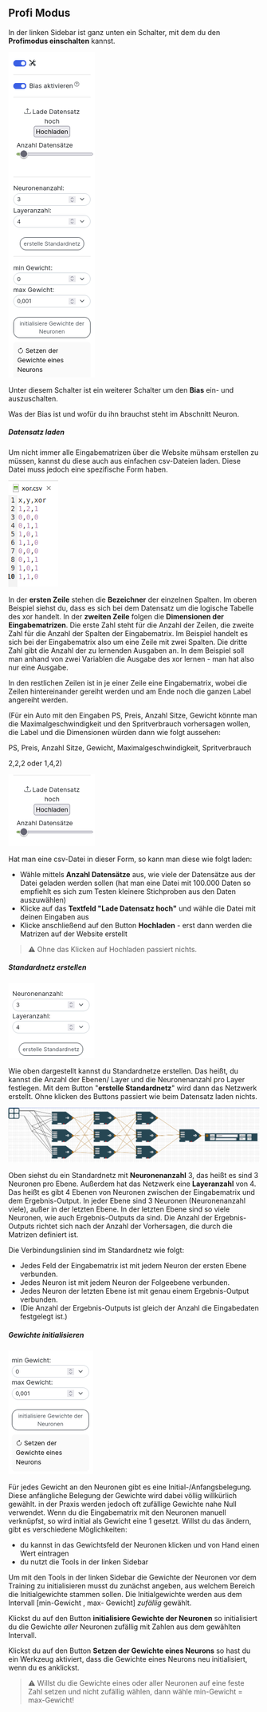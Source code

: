## Profi Modus

In der linken Sidebar ist ganz unten ein Schalter, mit dem du den **Profimodus einschalten** kannst. 

![Profimodus Screenshot](img/linker-profimodus.png)

Unter diesem Schalter ist ein weiterer Schalter um den **Bias** ein- und auszuschalten.

Was der Bias ist und wofür du ihn brauchst steht im Abschnitt Neuron.

##### Datensatz laden

Um nicht immer alle Eingabematrizen über die Website mühsam erstellen zu müssen, kannst du diese auch aus einfachen csv-Dateien laden. Diese Datei muss jedoch eine spezifische Form haben. 

![Datensatz Beispiel](img/xor.png)

In der **ersten Zeile** stehen die **Bezeichner** der einzelnen Spalten. Im oberen Beispiel siehst du, dass es sich bei dem Datensatz um die logische Tabelle des xor handelt. In der **zweiten Zeile** folgen die **Dimensionen der Eingabematrizen**. Die erste Zahl steht für die Anzahl der Zeilen, die zweite Zahl für die Anzahl der Spalten der Eingabematrix. Im Beispiel handelt es sich bei der Eingabematrix also um eine Zeile mit zwei Spalten. Die dritte Zahl gibt die Anzahl der zu lernenden Ausgaben an. In dem Beispiel soll man anhand von zwei Variablen die Ausgabe des xor lernen - man hat also nur eine Ausgabe.

In den restlichen Zeilen ist in je einer Zeile eine Eingabematrix, wobei die Zeilen hintereinander gereiht werden und am Ende noch die ganzen Label angereiht werden.

(Für ein Auto mit den Eingaben PS, Preis, Anzahl Sitze, Gewicht könnte man die Maximalgeschwindigkeit und den Spritverbrauch vorhersagen wollen, die Label und die Dimensionen würden dann wie folgt aussehen:

PS, Preis, Anzahl Sitze, Gewicht, Maximalgeschwindigkeit, Spritverbrauch

2,2,2 oder 1,4,2)

![Buttons zum Laden von Datensätzen](img/datensatz-hochladen.png)

Hat man eine csv-Datei in dieser Form, so kann man diese wie folgt laden:

-  Wähle mittels **Anzahl Datensätze** aus, wie viele der Datensätze aus der Datei geladen werden sollen (hat man eine Datei mit 100.000 Daten so empfiehlt es sich zum Testen kleinere Stichproben aus den Daten auszuwählen)
- Klicke auf das **Textfeld "Lade Datensatz hoch"** und wähle die Datei mit deinen Eingaben aus
- Klicke anschließend auf den Button **Hochladen** - erst dann werden die Matrizen auf der Website erstellt

> ⚠️ Ohne das Klicken auf Hochladen passiert nichts. 

##### Standardnetz erstellen 

![Standardnetz erstellen](img/standardnetz.png)

Wie oben dargestellt kannst du Standardnetze erstellen. Das heißt, du kannst die Anzahl der Ebenen/ Layer und die Neuronenanzahl pro Layer festlegen. Mit dem Button "**erstelle Standardnetz**" wird dann das Netzwerk erstellt. Ohne klicken des Buttons passiert wie beim Datensatz laden nichts. 

 ![Das fertige Standardnetz](img/standardnetz2.png)

Oben siehst du ein Standardnetz mit **Neuronenanzahl** 3, das heißt es sind 3 Neuronen pro Ebene. Außerdem hat das Netzwerk eine **Layeranzahl** von 4. Das heißt es gibt 4 Ebenen von Neuronen zwischen der Eingabematrix und dem Ergebnis-Output. In jeder Ebene sind 3 Neuronen (Neuronenanzahl viele), außer in der letzten Ebene. In der letzten Ebene sind so viele Neuronen, wie auch Ergebnis-Outputs da sind. Die Anzahl der Ergebnis-Outputs richtet sich nach der Anzahl der Vorhersagen, die durch die Matrizen definiert ist. 

Die Verbindungslinien sind im Standardnetz wie folgt:

- Jedes Feld der Eingabematrix ist mit jedem Neuron der ersten Ebene verbunden. 
- Jedes Neuron ist mit jedem Neuron der Folgeebene verbunden. 
- Jedes Neuron der letzten Ebene ist mit genau einem Ergebnis-Output verbunden.
- (Die Anzahl der Ergebnis-Outputs ist gleich der Anzahl die Eingabedaten festgelegt ist.)

##### Gewichte initialisieren

![Gewichte initialisieren](img/gewichte.png)

Für jedes Gewicht an den Neuronen gibt es eine Initial-/Anfangsbelegung. Diese anfängliche Belegung der Gewichte wird dabei völlig willkürlich gewählt. in der Praxis werden jedoch oft zufällige Gewichte nahe Null verwendet. Wenn du die Eingabematrix mit den Neuronen manuell verknüpfst, so wird initial als Gewicht eine 1 gesetzt. Willst du das ändern, gibt es verschiedene Möglichkeiten:

- du kannst in das Gewichtsfeld der Neuronen klicken und von Hand einen Wert eintragen
- du nutzt die Tools in der linken Sidebar

Um mit den Tools in der linken Sidebar die Gewichte der Neuronen vor dem Training zu initialisieren musst du zunächst angeben, aus welchem Bereich die Initialgewichte stammen sollen. Die Initialgewichte werden aus dem Intervall [min-Gewicht , max- Gewicht] *zufällig* gewählt. 

Klickst du auf den Button **initialisiere Gewichte der Neuronen** so initialisiert du die Gewichte *aller* Neuronen zufällig mit Zahlen aus dem gewählten Intervall. 

Klickst du auf den Button **Setzen der Gewichte eines Neurons** so hast du ein Werkzeug aktiviert, dass die Gewichte eines Neurons neu initialisiert, wenn du es anklickst. 

>  ⚠️ Willst du die Gewichte eines oder aller Neuronen auf eine feste Zahl setzen und nicht zufällig wählen, dann wähle min-Gewicht = max-Gewicht!

